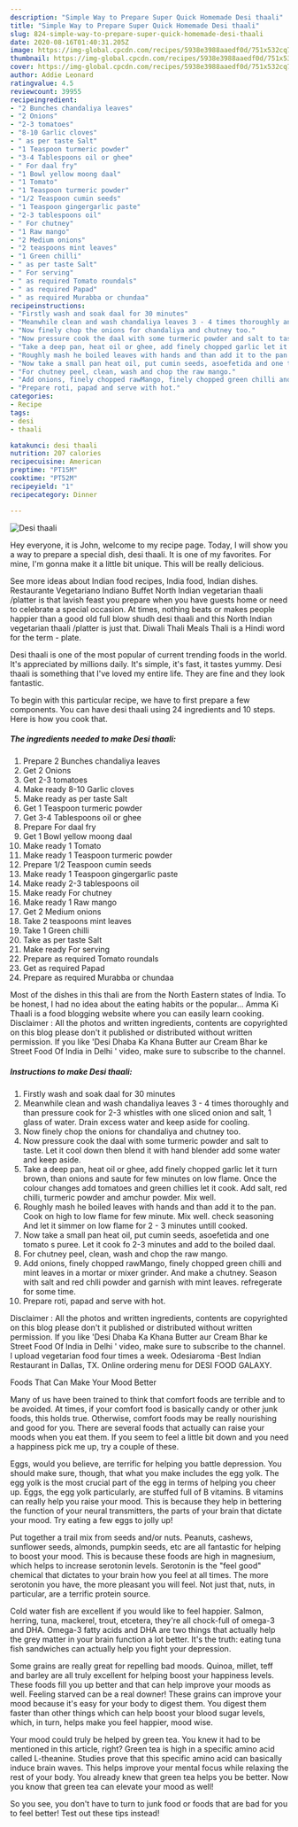 ```yaml
---
description: "Simple Way to Prepare Super Quick Homemade Desi thaali"
title: "Simple Way to Prepare Super Quick Homemade Desi thaali"
slug: 824-simple-way-to-prepare-super-quick-homemade-desi-thaali
date: 2020-08-16T01:40:31.205Z
image: https://img-global.cpcdn.com/recipes/5938e3988aaedf0d/751x532cq70/desi-thaali-recipe-main-photo.jpg
thumbnail: https://img-global.cpcdn.com/recipes/5938e3988aaedf0d/751x532cq70/desi-thaali-recipe-main-photo.jpg
cover: https://img-global.cpcdn.com/recipes/5938e3988aaedf0d/751x532cq70/desi-thaali-recipe-main-photo.jpg
author: Addie Leonard
ratingvalue: 4.5
reviewcount: 39955
recipeingredient:
- "2 Bunches chandaliya leaves"
- "2 Onions"
- "2-3 tomatoes"
- "8-10 Garlic cloves"
- " as per taste Salt"
- "1 Teaspoon turmeric powder"
- "3-4 Tablespoons oil or ghee"
- " For daal fry"
- "1 Bowl yellow moong daal"
- "1 Tomato"
- "1 Teaspoon turmeric powder"
- "1/2 Teaspoon cumin seeds"
- "1 Teaspoon gingergarlic paste"
- "2-3 tablespoons oil"
- " For chutney"
- "1 Raw mango"
- "2 Medium onions"
- "2 teaspoons mint leaves"
- "1 Green chilli"
- " as per taste Salt"
- " For serving"
- " as required Tomato roundals"
- " as required Papad"
- " as required Murabba or chundaa"
recipeinstructions:
- "Firstly wash and soak daal for 30 minutes"
- "Meanwhile clean and wash chandaliya leaves 3 - 4 times thoroughly and than pressure cook for 2-3 whistles with one sliced onion and salt, 1 glass of water. Drain excess water and keep aside for cooling."
- "Now finely chop the onions for chandaliya and chutney too."
- "Now pressure cook the daal with some turmeric powder and salt to taste. Let it cool down then blend it with hand blender add some water and keep aside."
- "Take a deep pan, heat oil or ghee, add finely chopped garlic let it turn brown, than onions and saute for few minutes on low flame. Once the colour changes add tomatoes and green chillies let it cook. Add salt, red chilli, turmeric powder and amchur powder. Mix well."
- "Roughly mash he boiled leaves with hands and than add it to the pan. Cook on high to low flame for few minute. Mix well. check seasoning And let it simmer on low flame for 2 - 3 minutes untill cooked."
- "Now take a small pan heat oil, put cumin seeds, asoefetida and one tomato s puree. Let it cook fo 2-3 minutes and add to the boiled daal."
- "For chutney peel, clean, wash and chop the raw mango."
- "Add onions, finely chopped rawMango, finely chopped green chilli and mint leaves in a mortar or mixer grinder. And make a chutney. Season with salt and red chlli powder and garnish with mint leaves. refregerate for some time."
- "Prepare roti, papad and serve with hot."
categories:
- Recipe
tags:
- desi
- thaali

katakunci: desi thaali 
nutrition: 207 calories
recipecuisine: American
preptime: "PT15M"
cooktime: "PT52M"
recipeyield: "1"
recipecategory: Dinner

---
```



![Desi thaali](https://img-global.cpcdn.com/recipes/5938e3988aaedf0d/751x532cq70/desi-thaali-recipe-main-photo.jpg)

Hey everyone, it is John, welcome to my recipe page. Today, I will show you a way to prepare a special dish, desi thaali. It is one of my favorites. For mine, I'm gonna make it a little bit unique. This will be really delicious.

See more ideas about Indian food recipes, India food, Indian dishes. Restaurante Vegetariano Indiano Buffet North Indian vegetarian thaali /platter is that lavish feast you prepare when you have guests home or need to celebrate a special occasion. At times, nothing beats or makes people happier than a good old full blow shudh desi thaali and this North Indian vegetarian thaali /platter is just that. Diwali Thali Meals Thali is a Hindi word for the term - plate.

Desi thaali is one of the most popular of current trending foods in the world. It's appreciated by millions daily. It's simple, it's fast, it tastes yummy. Desi thaali is something that I've loved my entire life. They are fine and they look fantastic.


To begin with this particular recipe, we have to first prepare a few components. You can have desi thaali using 24 ingredients and 10 steps. Here is how you cook that.

<!--inarticleads1-->

##### The ingredients needed to make Desi thaali:

1. Prepare 2 Bunches chandaliya leaves
1. Get 2 Onions
1. Get 2-3 tomatoes
1. Make ready 8-10 Garlic cloves
1. Make ready  as per taste Salt
1. Get 1 Teaspoon turmeric powder
1. Get 3-4 Tablespoons oil or ghee
1. Prepare  For daal fry
1. Get 1 Bowl yellow moong daal
1. Make ready 1 Tomato
1. Make ready 1 Teaspoon turmeric powder
1. Prepare 1/2 Teaspoon cumin seeds
1. Make ready 1 Teaspoon gingergarlic paste
1. Make ready 2-3 tablespoons oil
1. Make ready  For chutney
1. Make ready 1 Raw mango
1. Get 2 Medium onions
1. Take 2 teaspoons mint leaves
1. Take 1 Green chilli
1. Take  as per taste Salt
1. Make ready  For serving
1. Prepare  as required Tomato roundals
1. Get  as required Papad
1. Prepare  as required Murabba or chundaa


Most of the dishes in this thali are from the North Eastern states of India. To be honest, I had no idea about the eating habits or the popular… Amma Ki Thaali is a food blogging website where you can easily learn cooking. Disclaimer : All the photos and written ingredients, contents are copyrighted on this blog please don&#39;t it published or distributed without written permission. If you like &#39;Desi Dhaba Ka Khana Butter aur Cream Bhar ke Street Food Of India in Delhi &#39; video, make sure to subscribe to the channel. 

<!--inarticleads2-->

##### Instructions to make Desi thaali:

1. Firstly wash and soak daal for 30 minutes
1. Meanwhile clean and wash chandaliya leaves 3 - 4 times thoroughly and than pressure cook for 2-3 whistles with one sliced onion and salt, 1 glass of water. Drain excess water and keep aside for cooling.
1. Now finely chop the onions for chandaliya and chutney too.
1. Now pressure cook the daal with some turmeric powder and salt to taste. Let it cool down then blend it with hand blender add some water and keep aside.
1. Take a deep pan, heat oil or ghee, add finely chopped garlic let it turn brown, than onions and saute for few minutes on low flame. Once the colour changes add tomatoes and green chillies let it cook. Add salt, red chilli, turmeric powder and amchur powder. Mix well.
1. Roughly mash he boiled leaves with hands and than add it to the pan. Cook on high to low flame for few minute. Mix well. check seasoning And let it simmer on low flame for 2 - 3 minutes untill cooked.
1. Now take a small pan heat oil, put cumin seeds, asoefetida and one tomato s puree. Let it cook fo 2-3 minutes and add to the boiled daal.
1. For chutney peel, clean, wash and chop the raw mango.
1. Add onions, finely chopped rawMango, finely chopped green chilli and mint leaves in a mortar or mixer grinder. And make a chutney. Season with salt and red chlli powder and garnish with mint leaves. refregerate for some time.
1. Prepare roti, papad and serve with hot.


Disclaimer : All the photos and written ingredients, contents are copyrighted on this blog please don&#39;t it published or distributed without written permission. If you like &#39;Desi Dhaba Ka Khana Butter aur Cream Bhar ke Street Food Of India in Delhi &#39; video, make sure to subscribe to the channel. I upload vegetarian food four times a week. Odesiaroma -Best Indian Restaurant in Dallas, TX. Online ordering menu for DESI FOOD GALAXY. 

Foods That Can Make Your Mood Better


Many of us have been trained to think that comfort foods are terrible and to be avoided. At times, if your comfort food is basically candy or other junk foods, this holds true. Otherwise, comfort foods may be really nourishing and good for you. There are several foods that actually can raise your moods when you eat them. If you seem to feel a little bit down and you need a happiness pick me up, try a couple of these.

Eggs, would you believe, are terrific for helping you battle depression. You should make sure, though, that what you make includes the egg yolk. The egg yolk is the most crucial part of the egg in terms of helping you cheer up. Eggs, the egg yolk particularly, are stuffed full of B vitamins. B vitamins can really help you raise your mood. This is because they help in bettering the function of your neural transmitters, the parts of your brain that dictate your mood. Try eating a few eggs to jolly up!

Put together a trail mix from seeds and/or nuts. Peanuts, cashews, sunflower seeds, almonds, pumpkin seeds, etc are all fantastic for helping to boost your mood. This is because these foods are high in magnesium, which helps to increase serotonin levels. Serotonin is the "feel good" chemical that dictates to your brain how you feel at all times. The more serotonin you have, the more pleasant you will feel. Not just that, nuts, in particular, are a terrific protein source.

Cold water fish are excellent if you would like to feel happier. Salmon, herring, tuna, mackerel, trout, etcetera, they're all chock-full of omega-3 and DHA. Omega-3 fatty acids and DHA are two things that actually help the grey matter in your brain function a lot better. It's the truth: eating tuna fish sandwiches can actually help you fight your depression. 

Some grains are really great for repelling bad moods. Quinoa, millet, teff and barley are all truly excellent for helping boost your happiness levels. These foods fill you up better and that can help improve your moods as well. Feeling starved can be a real downer! These grains can improve your mood because it's easy for your body to digest them. You digest them faster than other things which can help boost your blood sugar levels, which, in turn, helps make you feel happier, mood wise.

Your mood could truly be helped by green tea. You knew it had to be mentioned in this article, right? Green tea is high in a specific amino acid called L-theanine. Studies prove that this specific amino acid can basically induce brain waves. This helps improve your mental focus while relaxing the rest of your body. You already knew that green tea helps you be better. Now you know that green tea can elevate your mood as well!

So you see, you don't have to turn to junk food or foods that are bad for you to feel better! Test out  these tips  instead!

